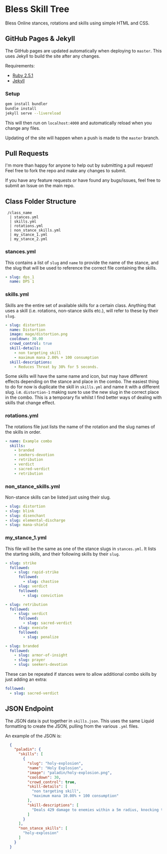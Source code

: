 # Bless Skill Tree

Bless Online stances, rotations and skills using simple HTML and CSS.

## GitHub Pages & Jekyll

The GitHub pages are updated automatically when deploying to `master`. This uses Jekyll to build the site after any changes.

Requirements:

- [Ruby 2.5.1](https://www.ruby-lang.org/en/downloads/)
- [Jekyll](https://jekyllrb.com/)

### Setup

```bash
gem install bundler
bundle install
jekyll serve --livereload
```

This will then run on `localhost:4000` and automatically reload when you change any files.

Updating of the site will happen when a push is made to the `master` branch.

## Pull Requests

I'm more than happy for anyone to help out by submitting a pull request! Feel free to fork the repo and make any changes to submit.

If you have any feature requests or have found any bugs/issues, feel free to submit an Issue on the main repo.

## Class Folder Structure

```
 /class_name
  | stances.yml
  | skills.yml
  | rotations.yml
  | non_stance_skills.yml
  | my_stance_1.yml
  | my_stance_2.yml
```

### stances.yml

This contains a list of `slug` and `name` to provide the name of the stance, and the slug that will be used to reference the correct file containing the skills.

```yaml
- slug: dps_1
  name: DPS 1
```

### skills.yml

Skills are the entire set of available skills for a certain class. Anything that uses a skill (i.e. rotations, non-stance skills etc.), will refer to these by their `slug`.

```yaml
- slug: distortion
  name: Distortion
  image: mage/distortion.png
  cooldown: 30.00
  crowd_control: true
  skill-details:
    - non targeting skill
    - maximum mana 2.00% + 100 consumption
  skill-descriptions:
    - Reduces Threat by 30% for 5 seconds.
```

Some skills will have the same name and icon, but may have different effects depending on the stance and place in the combo. The easiest thing to do for now is duplicate the skill in `skills.yml` and name it with a different slug. i.e. `distortion-1` making sure to use the new slug in the correct place in the combo. This is a temporary fix whilst I find better ways of dealing with skills that change effect.

### rotations.yml

The rotations file just lists the name of the rotation and the slug names of the skills in order.

```yaml
- name: Example combo
  skills:
    - branded
    - seekers-devotion
    - retribution
    - verdict
    - sacred-verdict
    - retribution
```

### non_stance_skills.yml

Non-stance skills can be listed just using their slug.

```yaml
- slug: distortion
- slug: blink
- slug: disenchant
- slug: elemental-discharge
- slug: mana-shield
```

### my_stance_1.yml

This file will be the same as one of the stance slugs in `stances.yml`. It lists the starting skills, and their following skills by their `slug`.

```yaml
- slug: strike
  followed:
    - slug: rapid-strike
      followed:
        - slug: chastise
    - slug: verdict
      followed:
        - slug: conviction

- slug: retribution
  followed:
    - slug: verdict
      followed:
        - slug: sacred-verdict
    - slug: execute
      followed:
        - slug: penalize

- slug: branded
  followed:
    - slug: armor-of-insight
    - slug: prayer
    - slug: seekers-devotion
```

These can be repeated if stances were to allow additional combo skills by just adding an extra:

```yaml
followed:
  - slug: sacred-verdict
```

## JSON Endpoint

The JSON data is put together in `skills.json`. This uses the same Liquid formatting to create the JSON, pulling from the various `.yml` files.

An example of the JSON is:

```json
  {
    "paladin": {
      "skills": [
        {
          "slug": "holy-explosion",
          "name": "Holy Explosion",
          "image": "paladin/holy-explosion.png",
          "cooldown": 30,
          "crowd_control": true,
          "skill-details": [
            "non targeting skill",
            "maximum mana 10.00% + 100 consumption"
          ],
          "skill-descriptions": [
            "Deals 429 damage to enemies within a 5m radius, knocking them back."
          ]
        }
      ],
      "non_stance_skills": [
        "holy-explosion"
      ]
    }
  }
```
